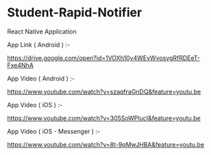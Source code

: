 # Student-Rapid-Notifier
React Native Application

App Link ( Android ) :-

https://drive.google.com/open?id=1VOXh10y4WEyWvosvgRfRDEeT-Fxe4NhA



App Video ( Android ) :-

https://www.youtube.com/watch?v=szaqfraGnDQ&feature=youtu.be



App Video ( iOS ) :-

https://www.youtube.com/watch?v=305SoWPlucI&feature=youtu.be



App Video ( iOS - Messenger ) :-

https://www.youtube.com/watch?v=8t-9qMwJHBA&feature=youtu.be
